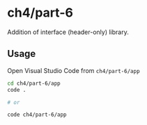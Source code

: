 # ch4/part-6

Addition of interface (header-only) library.

## Usage

Open Visual Studio Code from `ch4/part-6/app`

```bash
cd ch4/part-6/app
code .

# or

code ch4/part-6/app
```
